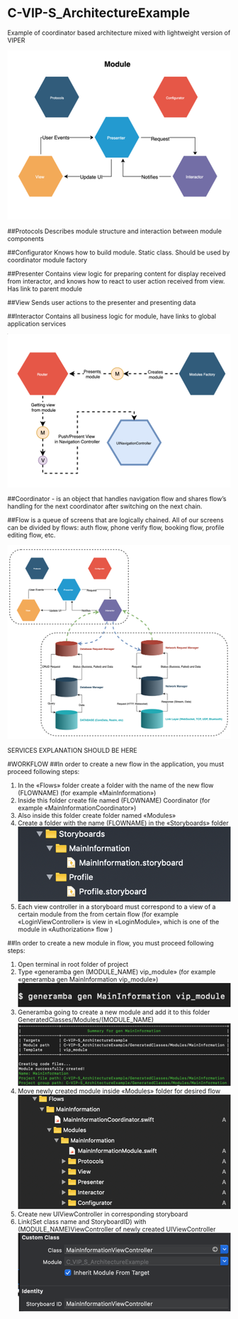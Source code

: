 # C-VIP-S_ArchitectureExample
Example of coordinator based architecture mixed with lightweight version of VIPER


![alt text](https://raw.githubusercontent.com/kingsleyawak/C-VIP-S_ArchitectureExample/master/README_FILES/module_structure.png)

##Protocols
Describes module structure and interaction between  module components

##Configurator
Knows how to build module. Static class. Should be used by coordinator module factory

##Presenter
Contains view logic for preparing content for display received from interactor, and knows how to react to user action received from view. Has link to parent module

##View
Sends user actions to the presenter and presenting data

##Interactor
Contains all business logic for module, have links to global application services

![alt text](https://raw.githubusercontent.com/kingsleyawak/C-VIP-S_ArchitectureExample/master/README_FILES/coordinator_flow.png)

##Coordinator - is an object that handles navigation flow and shares flow’s handling for the next coordinator after switching on the next chain.

##Flow is a queue of screens that are logically chained. All of our screens can be divided by flows: auth flow, phone verify flow, booking flow, profile editing flow, etc.


![alt text](https://raw.githubusercontent.com/kingsleyawak/C-VIP-S_ArchitectureExample/master/README_FILES/interactor_services.png)

SERVICES EXPLANATION SHOULD BE HERE

#WORKFLOW
##In order to create a new flow in the application, you must proceed following steps:
1. In the «Flows»  folder create a folder with the name of the new flow (FLOWNAME) (for example «MainInformation»)
2. Inside this folder create file named (FLOWNAME) Coordinator (for example «MainInformationCoordinator»)
3. Also inside this folder create folder named «Modules» 
4. Create a folder with the name  (FLOWNAME) in the «Storyboards» folder
![alt text](https://raw.githubusercontent.com/kingsleyawak/C-VIP-S_ArchitectureExample/master/README_FILES/storyboardFolderStructure.png)
5. Each view controller in a storyboard must correspond to a view of a certain module from the from certain flow (for example «LoginViewController» is view in «LoginModule», which is one of the module  in «Authorization» flow )

##In order to create a new module in flow, you must proceed following steps:
1. Open terminal in root folder of project
2. Type «generamba gen (MODULE_NAME) vip_module» (for example «generamba gen MainInformation vip_module»)
![alt text](https://raw.githubusercontent.com/kingsleyawak/C-VIP-S_ArchitectureExample/master/README_FILES/command.png)
3. Generamba going to create a new module and add it to this folder GeneratedClasses/Modules/(MODULE_NAME)
![alt text](https://raw.githubusercontent.com/kingsleyawak/C-VIP-S_ArchitectureExample/master/README_FILES/generationSuccess.png)
4. Move newly created module inside «Modules» folder for desired flow 
![alt text](https://raw.githubusercontent.com/kingsleyawak/C-VIP-S_ArchitectureExample/master/README_FILES/fileStructure.png)
5. Create new UIViewController in corresponding storyboard
6. Link(Set class name and StoryboardID) with (MODULE_NAME)ViewController of newly created UIViewController
![alt text](https://raw.githubusercontent.com/kingsleyawak/C-VIP-S_ArchitectureExample/master/README_FILES/storyboardLink.png)
